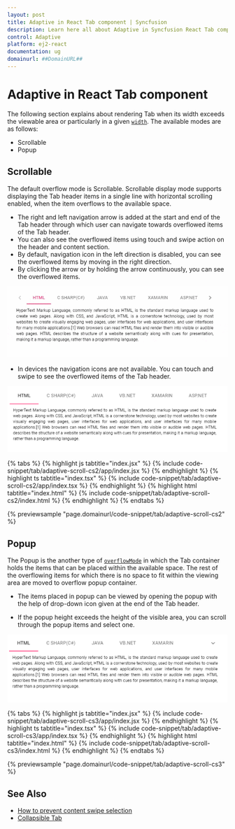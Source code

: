 ```yaml
---
layout: post
title: Adaptive in React Tab component | Syncfusion
description: Learn here all about Adaptive in Syncfusion React Tab component of Syncfusion Essential JS 2 and more.
control: Adaptive 
platform: ej2-react
documentation: ug
domainurl: ##DomainURL##
---
```


# Adaptive in React Tab component

The following section explains about rendering Tab when its width exceeds the viewable area or particularly in a given [`width`](https://ej2.syncfusion.com/react/documentation/api/tab/#width).
The available modes are as follows:

* Scrollable
* Popup

## Scrollable

The default overflow mode is Scrollable. Scrollable display mode supports displaying the Tab header items in a single line with horizontal scrolling enabled, when the item overflows to the available space.

* The right and left navigation arrow is added at the start and end of the Tab header through which user can navigate
 towards overflowed items of the Tab header.
* You can also see the overflowed items using touch and swipe action on the header and content section.
* By default, navigation icon in the left direction is disabled, you can see the overflowed items by moving in the right direction.
* By clicking the arrow or by holding the arrow continuously, you can see the overflowed items.

![Scrollable tab](images/tabscroll.gif)

* In devices the navigation icons are not available. You can touch and swipe to see the overflowed items of the Tab header.

![Touch scroll](images/touchscroll.gif)

{% tabs %}
{% highlight js tabtitle="index.jsx" %}
{% include code-snippet/tab/adaptive-scroll-cs2/app/index.jsx %}
{% endhighlight %}
{% highlight ts tabtitle="index.tsx" %}
{% include code-snippet/tab/adaptive-scroll-cs2/app/index.tsx %}
{% endhighlight %}
{% highlight html tabtitle="index.html" %}
{% include code-snippet/tab/adaptive-scroll-cs2/index.html %}
{% endhighlight %}
{% endtabs %}
        
{% previewsample "page.domainurl/code-snippet/tab/adaptive-scroll-cs2" %}

## Popup

The Popup is the another type of [`overflowMode`](https://ej2.syncfusion.com/react/documentation/api/tab/#overflowmode) in which the Tab container holds the items that can be placed within the available space. The rest of the overflowing items for which there is no space to fit within the viewing area are moved to overflow popup container.

* The items placed in popup can be viewed by opening the popup with the help of drop-down icon given at the end of the Tab header.

* If the popup height exceeds the height of the visible area, you can scroll through the popup items and select one.

![Tab with popup](images/popup.gif)

{% tabs %}
{% highlight js tabtitle="index.jsx" %}
{% include code-snippet/tab/adaptive-scroll-cs3/app/index.jsx %}
{% endhighlight %}
{% highlight ts tabtitle="index.tsx" %}
{% include code-snippet/tab/adaptive-scroll-cs3/app/index.tsx %}
{% endhighlight %}
{% highlight html tabtitle="index.html" %}
{% include code-snippet/tab/adaptive-scroll-cs3/index.html %}
{% endhighlight %}
{% endtabs %}
        
{% previewsample "page.domainurl/code-snippet/tab/adaptive-scroll-cs3" %}

## See Also

* [How to prevent content swipe selection](./how-to/prevent-content-swipe-selection/)
* [Collapsible Tab](./how-to/create-collapsible-tabs/)